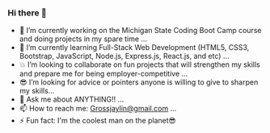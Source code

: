### Hi there 👋

- 💪 I’m currently working on the Michigan State Coding Boot Camp course and doing projects in my spare time ...
- 💪 I’m currently learning Full-Stack Web Development (HTML5, CSS3, Bootstrap, JavaScript, Node.js, Express.js, React.js, and etc)  ...
- 💥 I’m looking to collaborate on fun projects that will strengthen my skills and prepare me for being employer-competitive ...
- 😎 I’m looking for advice or pointers anyone is willing to give to sharpen my skills...
- 💬 Ask me about ANYTHING!! ...
- 📫 How to reach me: Grossjaylin@gmail.com ...
- ⚡ Fun fact: I'm the coolest man on the planet😎
